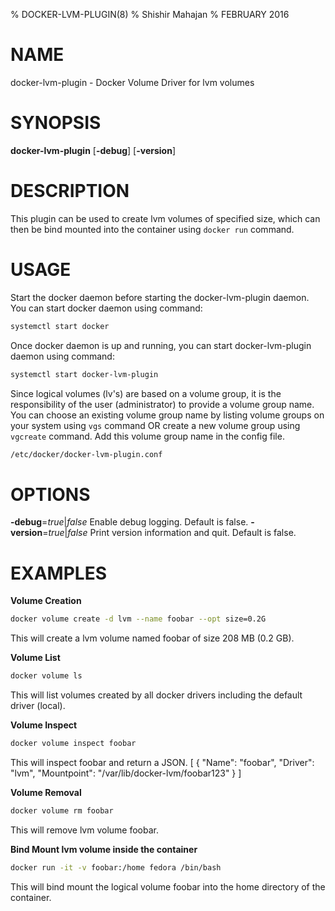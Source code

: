 % DOCKER-LVM-PLUGIN(8) 
% Shishir Mahajan 
% FEBRUARY 2016
# NAME
docker-lvm-plugin - Docker Volume Driver for lvm volumes

# SYNOPSIS
**docker-lvm-plugin**
[**-debug**]
[**-version**]

# DESCRIPTION
This plugin can be used to create lvm volumes of specified size,
which can then be bind mounted into the container using `docker run` 
command. 

# USAGE
Start the docker daemon before starting the docker-lvm-plugin daemon. 
You can start docker daemon using command:
```bash
systemctl start docker 
```
Once docker daemon is up and running, you can start docker-lvm-plugin daemon
using command:
```bash
systemctl start docker-lvm-plugin
``` 
Since logical volumes (lv's) are based on a volume group, it is the 
responsibility of the user (administrator) to provide a volume group name. 
You can choose an existing volume group name by listing volume groups on 
your system using `vgs` command OR create a new volume group using `vgcreate` 
command. Add this volume group name in the config file. 
```bash
/etc/docker/docker-lvm-plugin.conf
```
# OPTIONS
**-debug**=*true*|*false*
  Enable debug logging. Default is false.
**-version**=*true*|*false*
  Print version information and quit. Default is false.

# EXAMPLES
**Volume Creation**
```bash
docker volume create -d lvm --name foobar --opt size=0.2G
```
This will create a lvm volume named foobar of size 208 MB (0.2 GB).

**Volume List**
```bash
docker volume ls
```
This will list volumes created by all docker drivers including the default driver (local).

**Volume Inspect**
```bash
docker volume inspect foobar
```
This will inspect foobar and return a JSON.
[
    {
        "Name": "foobar",
        "Driver": "lvm",
        "Mountpoint": "/var/lib/docker-lvm/foobar123"
    }
]

**Volume Removal**
```bash
docker volume rm foobar
```
This will remove lvm volume foobar.

**Bind Mount lvm volume inside the container**
```bash
docker run -it -v foobar:/home fedora /bin/bash
```
This will bind mount the logical volume foobar into the home directory of the container.




